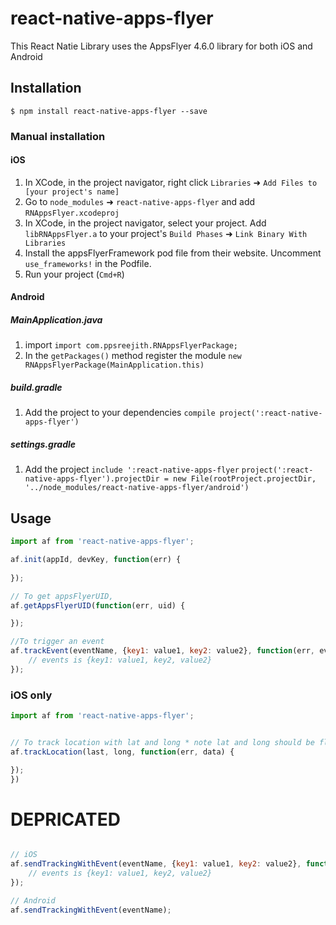 
# react-native-apps-flyer
This React Natie Library uses the AppsFlyer 4.6.0 library for both iOS and Android

## Installation

`$ npm install react-native-apps-flyer --save`

### Manual installation

#### iOS

1. In XCode, in the project navigator, right click `Libraries` ➜ `Add Files to [your project's name]`
2. Go to `node_modules` ➜ `react-native-apps-flyer` and add `RNAppsFlyer.xcodeproj`
3. In XCode, in the project navigator, select your project. Add `libRNAppsFlyer.a` to your project's `Build Phases` ➜ `Link Binary With Libraries`
4. Install the appsFlyerFramework pod file from their website. Uncomment `use_frameworks!` in the Podfile.
5. Run your project (`Cmd+R`)

#### Android

##### MainApplication.java
1. import `import com.ppsreejith.RNAppsFlyerPackage;`
2. In the `getPackages()` method register the module `new RNAppsFlyerPackage(MainApplication.this)`

##### build.gradle
1. Add the project to your dependencies `compile project(':react-native-apps-flyer')`

##### settings.gradle
1. Add the project
`include ':react-native-apps-flyer`
`project(':react-native-apps-flyer').projectDir = new File(rootProject.projectDir, '../node_modules/react-native-apps-flyer/android')`

## Usage

```javascript
import af from 'react-native-apps-flyer';

af.init(appId, devKey, function(err) {
    
});

// To get appsFlyerUID,
af.getAppsFlyerUID(function(err, uid) {

});

//To trigger an event
af.trackEvent(eventName, {key1: value1, key2: value2}, function(err, events) {
    // events is {key1: value1, key2, value2}
});
```

### iOS only
```javascript
import af from 'react-native-apps-flyer';


// To track location with lat and long * note lat and long should be floats only,
af.trackLocation(last, long, function(err, data) {

});
})
```

# DEPRICATED
```javascript

// iOS
af.sendTrackingWithEvent(eventName, {key1: value1, key2: value2}, function(err, events) {
    // events is {key1: value1, key2, value2}
});

// Android
af.sendTrackingWithEvent(eventName);
```